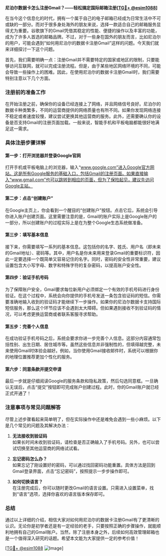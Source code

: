**尼泊尔数据卡怎么注册Gmail？——轻松搞定国际邮箱注册[[TG💪+ @esim1088](https://t.me/s/esim1088)]**

在当今这个信息化的时代，拥有一个属于自己的电子邮箱已经成为日常生活中不可或缺的一部分。而对于很多身处海外的朋友来说，选择一款适合自己的邮箱服务显得尤为重要。谷歌旗下的Gmail凭借其稳定的性能、便捷的操作以及丰富的功能，成为了许多人首选的邮箱品牌。不过，对于一些身在国外的朋友而言，比如尼泊尔的用户，可能会遇到“如何用尼泊尔的数据卡注册Gmail”这样的问题。今天我们就来详细探讨一下这个问题。

首先，我们需要明确一点：注册Gmail并不需要特定的国家或地区的限制，只要能够访问互联网，就可以完成注册流程。但是，由于某些地区网络环境的不同，可能会导致一些操作上的困难。因此，在使用尼泊尔的数据卡注册Gmail时，我们需要特别注意以下几个方面。

### 注册前的准备工作

在开始注册之前，确保你的设备已经连接上了网络，并且网络信号良好。尼泊尔的数据卡种类繁多，不同的运营商提供的网络质量也有所不同。如果你发现网络连接不稳定或者速度较慢，建议尝试更换其他运营商的服务。此外，还需要确认你的设备是否支持Gmail的注册页面加载。一般来说，智能手机和平板电脑都能很好地满足这一需求。

### 具体注册步骤详解

#### 第一步：打开浏览器并登录Google官网

打开手机或平板电脑上的浏览器，输入“www.google.com”进入Google官方网站。这是所有Google服务的基础入口，包括Gmail的注册页面。如果直接输入“www.gmail.com”也可以跳转到相应的页面，但为了保险起见，建议先访问Google主站。

#### 第二步：点击“创建账户”

在Google主页上，你会看到一个醒目的“创建账户”按钮。点击它后，系统会引导你进入账户创建页面。这里需要注意的是，Gmail的账户实际上是Google账户的一部分，所以创建账户的过程实际上是在为整个Google生态系统做准备。

#### 第三步：填写基本信息

接下来，你需要填写一系列的基本信息。这包括你的名字、姓氏、用户名（即未来的Gmail地址）、密码等。其中，用户名是你未来用来登录Gmail的重要标识符，因此一定要选择一个既简单又容易记住的名字。同时，密码的安全性非常重要，建议设置包含大小写字母、数字和特殊字符的复杂密码，以提高账户安全性。

#### 第四步：验证手机号码

为了保障账户安全，Gmail要求每位新用户必须绑定一个有效的手机号码进行身份验证。在这个过程中，系统会向你提供的手机号发送一条包含验证码的短信。你需要准确地输入收到的验证码才能继续下一步操作。如果你的尼泊尔数据卡支持国际短信服务，那么这个环节应该不会遇到太大障碍。但如果遇到接收不到验证码的情况，可以考虑更换运营商或者联系客服寻求帮助。

#### 第五步：完善个人信息

在成功验证手机号码之后，系统会要求你进一步完善个人信息。这部分内容通常包括性别、出生日期、居住城市等。虽然这些信息并非强制性的，但填得越完整，未来使用Gmail时体验会越好。例如，当你使用Gmail接收邮件时，系统可以根据你的地理位置推荐更加个性化的服务。

#### 第六步：同意条款并提交申请

最后一步就是仔细阅读Google的服务条款和隐私政策，然后勾选同意框。一旦确认无误后，点击“提交”按钮即可完成账户创建过程。此时，你的Gmail账户就已经正式开通了！

### 注意事项与常见问题解答

尽管上述步骤看起来简单明了，但在实际操作中还是难免会遇到一些小麻烦。以下是几个常见的问题及其解决办法：

1. **无法接收到验证码**  
   如果长时间未收到验证码，请检查是否正确输入了手机号码。另外，也可以尝试切换至其他运营商的网络试试看。

2. **忘记密码怎么办？**  
   如果忘记了刚设置好的密码，可以通过找回密码功能重置。具体方法是回到Gmail登录界面，点击“忘记密码”，按照提示一步步操作即可。

3. **如何切换语言？**  
   在注册完成后，你可以随时更改Gmail的语言设置。只需进入设置菜单，找到“语言”选项，选择你喜欢的语言版本保存即可。

### 总结

通过以上详细的介绍，相信大家对如何用尼泊尔的数据卡注册Gmail有了更清晰的认识。无论你是初学者还是有一定经验的老手，只要按照正确的步骤操作，就能顺利地拥有自己的Gmail账户。当然，除了注册本身之外，后续如何高效管理邮箱也是一个值得深入研究的话题。希望本文能为大家提供一定的参考价值！

[[TG💪+ @esim1088](https://t.me/s/esim1088) ![Image](https://i.postimg.cc/4NQfJmqS/Snipaste-2025-05-13-00-14-12.png)]